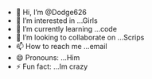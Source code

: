 - 👋 Hi, I’m @Dodge626
- 👀 I’m interested in ...Girls 
- 🌱 I’m currently learning ...code 
- 💞️ I’m looking to collaborate on ...Scrips
- 📫 How to reach me ...email
- 😄 Pronouns: ...Him
- ⚡ Fun fact: ...Im crazy

<!---
Dodge626/Dodge626 is a ✨ special ✨ repository because its `README.md` (this file) appears on your GitHub profile.
You can click the Preview link to take a look at your changes.
--->
